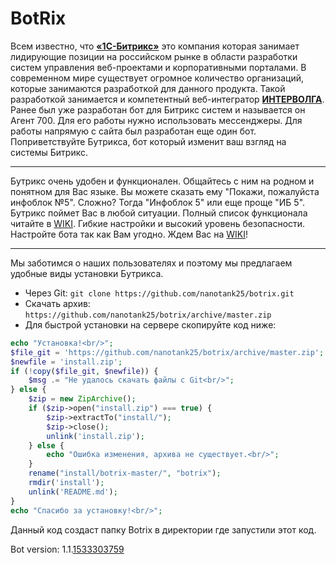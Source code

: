 # BotRix
Всем известно, что [**«1С-Битрикс»**](https://www.1c-bitrix.ru) это компания которая занимает лидирующие позиции 
на российском рынке в области разработки систем управления веб-проектами и 
корпоративными порталами. В современном мире существует огромное количество 
организаций, которые занимаются разработкой для данного продукта. 
Такой разработкой занимается и компетентный веб-интегратор [**ИНТЕРВОЛГА**](https://www.intervolga.ru). 
Ранее был уже разработан бот для Битрикс систем и называется он Агент 700. 
Для его работы нужно использовать мессенджеры. Для работы напрямую с сайта был разработан еще один бот. 
Поприветствуйте Бутрикса, бот который изменит ваш взгляд на системы Битрикс.
***
Бутрикс очень удобен и функционален. Общайтесь с ним на родном и понятном для 
Вас языке. Вы можете сказать ему "Покажи, пожалуйста инфоблок №5". 
Сложно? Тогда "Инфоблок 5" или еще проще "ИБ 5". Бутрикс поймет Вас в любой ситуации. 
Полный список функционала читайте в [WIKI](https://github.com/nanotank25/botrix/wiki).
Гибкие настройки и высокий уровень безопасности. 
Настройте бота так как Вам угодно. Ждем Вас на [WIKI](https://github.com/nanotank25/botrix/wiki/%D0%9D%D0%B0%D1%81%D1%82%D1%80%D0%BE%D0%B9%D0%BA%D0%B0)! 
***
Мы заботимся о наших пользователях и поэтому 
мы предлагаем удобные виды установки Бутрикса.
* Через Git: `git clone https://github.com/nanotank25/botrix.git`
* Скачать архив: `https://github.com/nanotank25/botrix/archive/master.zip`
* Для быстрой установки на сервере скопируйте код ниже:

```php
echo "Установка!<br/>";
$file_git = 'https://github.com/nanotank25/botrix/archive/master.zip';
$newfile = 'install.zip';
if (!copy($file_git, $newfile)) {
    $msg .= "Не удалось скачать файлы с Git<br/>";
} else {
    $zip = new ZipArchive();
    if ($zip->open("install.zip") === true) {
        $zip->extractTo("install/");
        $zip->close();
        unlink('install.zip');
    } else {
        echo "Ошибка изменения, архива не существует.<br/>";
    }
    rename("install/botrix-master/", "botrix");
    rmdir('install');
    unlink('README.md');
}
echo "Спасибо за установку!<br/>";
```
Данный код создаст папку Botrix в директории где запустили этот код.

Bot version: 1.1.[1533303759](#version)
